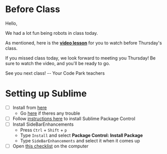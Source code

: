 # Before Class

Hello,

We had a lot fun being robots in class today.

As mentioned, here is the [**video lesson**](http://codeparkhouston.com/hs-fall-2015/lesson-01/exercise/) for you to watch before Thursday's class.

If you missed class today, we look forward to meeting you Thursday! Be sure to watch the video, and you'll be ready to go.

See you next class!
-- Your Code Park teachers

# Setting up Sublime

- [ ] Install from [here](http://c758482.r82.cf2.rackcdn.com/Sublime%20Text%20Build%203083%20Setup.exe)
  * Go [here](http://www.sublimetext.com/3) if theres any trouble
- [ ] Follow [instructions here](https://packagecontrol.io/installation) to install Sublime Package Control
- [ ] Install SideBarEnhancements
  * Press `Ctrl` + `Shift` + `p`
  * Type `Install` and select **Package Control: Install Package**
  * Type `SideBarEnhancements` and select it when it comes up
- [ ] Open [this checklist](https://github.com/codeparkhouston/hs-fall-2015/tree/master/lesson-01) on the computer
